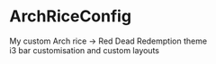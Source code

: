 # ArchRiceConfig
My custom Arch rice -> Red Dead Redemption theme \
i3 bar customisation and custom layouts
